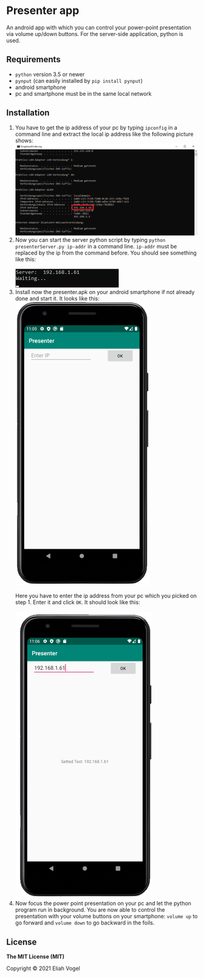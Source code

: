 # Presenter app
An android app with which you can control your power-point presentation via volume up/down buttons. For the server-side application, python is used.

## Requirements
* `python` version 3.5 or newer
* `pynput` (can easily installed by `pip install pynput`)
* android smartphone
* pc and smartphone must be in the same local network

## Installation
1. You have to get the ip address of your pc by typing `ipconfig` in a command line and extract the local ip address like the following picture shows: ![ipconfig example](/doc/ipconfig.png)
2. Now you can start the server python script by typing `python presenterServer.py ip-addr` in a command line. `ip-addr` must be replaced by the ip from the command before. You should see something like this: <br></br>![python output](/doc/pythonOutput.png)
3. Install now the presenter.apk on your android smartphone if not already done and start it. It looks like this: ![app on create](/doc/appOnCreate.png)
<br></br> Here you have to enter the ip address from your pc which you picked on step 1. Enter it and click `OK`. It should look like this: <br></br>![app ip entered](/doc/appIpEntered.png)
4. Now focus the power point presentation on your pc and let the python program run in background. You are now able to control the presentation with your volume buttons on your smartphone: `volume up` to go forward and `volume down` to go backward in the foils.

## License
**The MIT License (MIT)**

Copyright © 2021 Eliah Vogel
